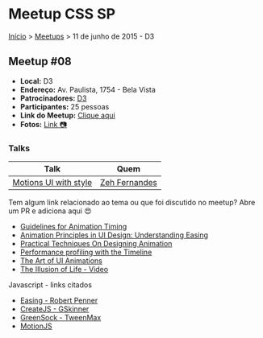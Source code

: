 Meetup CSS SP
======

[Início](../README.md) > [Meetups](../meetups.md) > 11 de junho de 2015 - D3

## Meetup #08

* **Local:** D3
* **Endereço:** Av. Paulista, 1754 - Bela Vista
* **Patrocinadores:** [D3](http://d3.do/)
* **Participantes:** 25 pessoas
* **Link do Meetup:** [Clique aqui](http://www.meetup.com/CSS-SP/events/222938266/) 
* **Fotos:** [Link :camera:](https://www.flickr.com/photos/raphaelfabeni/sets/72157654338641839)

### Talks

| Talk                                             | Quem                                                               
| -----------------------------------------------  | ------------------------------------------------------------------ 
| [Motions UI with style](https://t.co/rptXutWxa5) | [Zeh Fernandes](https://twitter.com/zehf)


Tem algum link relacionado ao tema ou que foi discutido no meetup? Abre um PR e adiciona aqui :heart_eyes:

* [Guidelines for Animation Timing](http://blog.percolatestudio.com/design/animation-timing-guidelines/)
* [Animation Principles in UI Design: Understanding Easing](https://medium.com/@sureshvselvaraj/animation-principles-in-ui-design-understanding-easing-bea05243fe3)
* [Practical Techniques On Designing Animation](http://www.smashingmagazine.com/2015/06/08/practical-techniques-on-designing-animation/)
* [Performance profiling with the Timeline](https://developer.chrome.com/devtools/docs/timeline)
* [The Art of UI Animations](http://markgeyer.com/pres/the-art-of-ui-animations/#/)
* [The Illusion of Life - Video](https://vimeo.com/93206523)

Javascript - links citados
* [Easing - Robert Penner](http://robertpenner.com/easing/)
* [CreateJS - GSkinner](http://www.createjs.com/tweenjs)
* [GreenSock - TweenMax](http://greensock.com/tweenmax)
* [MotionJS](http://usablica.github.io/motion.js/)
